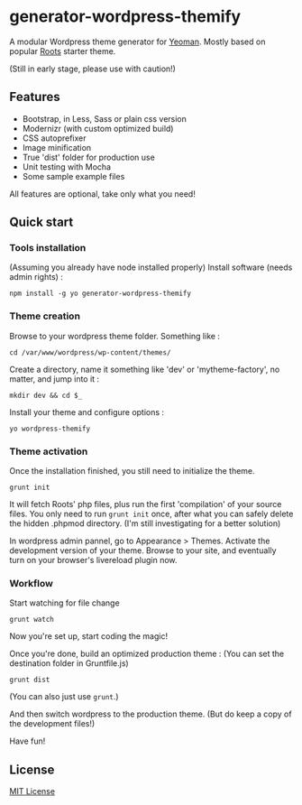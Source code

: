 # generator-wordpress-themify

A modular Wordpress theme generator for [Yeoman](http://yeoman.io).
Mostly based on popular [Roots](https://github.com/roots/roots) starter theme.

(Still in early stage, please use with caution!)


## Features

* Bootstrap, in Less, Sass or plain css version
* Modernizr (with custom optimized build) 
* CSS autoprefixer
* Image minification
* True 'dist' folder for production use
* Unit testing with Mocha
* Some sample example files

All features are optional, take only what you need!


## Quick start


### Tools installation

(Assuming you already have node installed properly)
Install software (needs admin rights) :

```
npm install -g yo generator-wordpress-themify
```

### Theme creation

Browse to your wordpress theme folder. Something like :

```
cd /var/www/wordpress/wp-content/themes/
```

Create a directory, name it something like 'dev' or 'mytheme-factory', no matter, and jump into it :

```
mkdir dev && cd $_
```

Install your theme and configure options :

```
yo wordpress-themify
```

### Theme activation

Once the installation finished, you still need to initialize the theme.

```
grunt init
```
It will fetch Roots' php files, plus run the first 'compilation' of your source files.
You only need to run ```grunt init``` once, after what you can safely delete the hidden .phpmod directory.
(I'm still investigating for a better solution)

In wordpress admin pannel, go to Appearance > Themes. Activate the development version of your theme. Browse to your site, and eventually turn on your browser's livereload plugin now.


### Workflow

Start watching for file change

```
grunt watch
```

Now you're set up, start coding the magic!

Once you're done, build an optimized production theme :
(You can set the destination folder in Gruntfile.js)

```
grunt dist
```
(You can also just use ```grunt```.)


And then switch wordpress to the production theme.
(But do keep a copy of the development files!)


Have fun!



## License

[MIT License](http://en.wikipedia.org/wiki/MIT_License)
